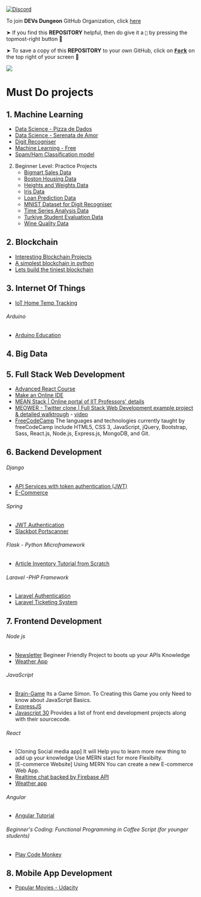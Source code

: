 [![Discord](https://img.shields.io/discord/865937470118297640.svg?logo=discord&colorB=5865F2)](https://discord.gg/ceMXzhfaka)

To join **DEVs Dungeon** GitHub Organization, click [here](https://github.com/Devs-Dungeon/support/issues/new?assignees=&labels=invite+me+to+the+organisation&template=invitation.yml&title=Please+invite+me+to+the+GitHub+Community+Organization)

➤ If you find this **REPOSITORY** helpful, then do give it a `🌟` by pressing the topmost-right button 🤗

➤ To save a copy of this **REPOSITORY** to your own GitHub, click on <a href="https://github.com/Devs-Dungeon/Resources/edit/main/README.md"><kbd><b>Fork</b></kbd></a> on the top right of your screen 🤗

![](https://user-images.githubusercontent.com/73097560/115834477-dbab4500-a447-11eb-908a-139a6edaec5c.gif)

# Must Do projects

## 1. Machine Learning
  - [Data Science - Pizza de Dados](http://pizzadedados.com/)
  - [Data Science - Serenata de Amor](https://serenata.ai/)
  - [Digit Recogniser](https://github.com/aashish-ak/CNN-from-Scratch)
  - [Machine Learning - Free](http://www.fast.ai/)
  - [Spam/Ham Classification model](https://github.com/suleka96/RNN-and-ML-models/blob/master/LSTM_Enron.py)
   
   2. Beginner Level: Practice Projects
       - [Bigmart Sales Data](https://datahack.analyticsvidhya.com/contest/practice-problem-big-mart-sales-iii/)
       - [Boston Housing Data](https://www.cs.toronto.edu/~delve/data/boston/bostonDetail.html)
       - [Heights and Weights Data](http://wiki.stat.ucla.edu/socr/index.php/SOCR_Data_Dinov_020108_HeightsWeights)
       - [Iris Data](https://archive.ics.uci.edu/ml/datasets/Iris)
       - [Loan Prediction Data](https://datahack.analyticsvidhya.com/contest/practice-problem-loan-prediction-iii/)
       - [MNIST Dataset for Digit Recogniser](http://yann.lecun.com/exdb/mnist/)
       - [Time Series Analysis Data](https://datahack.analyticsvidhya.com/contest/practice-problem-time-series-2/)
       - [Turkiye Student Evaluation Data](https://archive.ics.uci.edu/ml/datasets/Wine+Qualityhttps://archive.ics.uci.edu/ml/datasets/Turkiye+Student+Evaluation)
       - [Wine Quality Data](https://archive.ics.uci.edu/ml/datasets/Wine+Quality)
       

## 2. Blockchain
   - [Interesting Blockchain Projects](https://hackernoon.com/6-interesting-blockchain-projects-8c315364ff7f)
   - [A simplest blockchain in python](https://github.com/dvf/blockchain)
   - [Lets build the tiniest blockchain](https://medium.com/crypto-currently/lets-build-the-tiniest-blockchain-e70965a248b)

## 3. Internet Of Things
   - [IoT Home Temp Tracking](https://github.com/IoT-Projects/IoT-home-temp-tracking)
###### Arduino
  - [Arduino Education](https://www.arduino.cc/en/Main/Education)

## 4. Big Data

## 5. Full Stack Web Development
 * [Advanced React Course](https://advancedreact.com/)
 * [Make an Online IDE](https://github.com/kaustubhhiware/c0derunR)
 * [MEAN Stack | Online portal of IIT Professors' details](https://github.com/aashish-ak/search_guru)
 * [MEOWER - Twitter clone | Full Stack Web Development example project & detailed walktrough](https://github.com/CodingGarden/meower) - [video](https://www.youtube.com/watch?v=JnEH9tYLxLk)
 * [FreeCodeCamp](https://www.freecodecamp.org) The languages and technologies currently taught by freeCodeCamp include HTML5, CSS 3, JavaScript, jQuery, Bootstrap, Sass, React.js, Node.js, Express.js, MongoDB, and Git. 

## 6. Backend Development

###### Django
  - [API Services with token authentication (JWT)](https://github.com/kasulani/drf_tutorial)
  - [E-Commerce](https://github.com/snipcart/snipcart-wagtail-integration)
  
###### Spring
  - [JWT Authentication](https://github.com/andreybleme/jwt-me)
  - [Slackbot Portscanner](https://github.com/andreybleme/portscanner-slackapp)

###### Flask - Python Microframework
  - [Article Inventory Tutorial from Scratch](https://bit.ly/py_flask)

  ######  Laravel  -PHP Framework 
  - [Laravel Authentication](https://github.com/jeremykenedy/laravel-auth)
  - [Laravel Ticketing System](https://github.com/thekordy/ticketit)

## 7. Frontend Development

###### Node js 
  - [Newsletter]() Begineer Friendly Project to boots up your APIs Knowledge
  - [Weather App]()

###### JavaScript
  -  [Brain-Game](https://github.com/CODXZAHEER/Brain-Game) Its a Game Simon. To Creating this Game you only Need to know about JavaScript Basics.
  -  [ExpressJS](http://sahatyalkabov.com/how-to-implement-password-reset-in-nodejs/)
  -  [Javascript 30](https://javascript30.com/) Provides a list of front end development projects along with their sourcecode.

###### React 
  - [Cloning Social media app] It will Help you to learn more new thing to add up your knowledge Use MERN stact for more Flexibilty.
  - [E-commerce Website] Using MERN You can create a new E-commerce Web App.
  - [Realtime chat backed by Firebase API](https://github.com/sar-gupta/space)
  - [Weather app](https://github.com/pixelsinprogress/weather-app-2)

###### Angular
  - [Angular Tutorial](https://angular.io/guide/quickstart)

###### Beginner's Coding: Functional Programming in Coffee Script (for younger students)
  - [Play Code Monkey](https://www.playcodemonkey.com)

## 8. Mobile App Development
  - [Popular Movies - Udacity](https://github.com/dipakkr/Popular-Movies)
